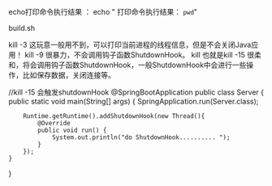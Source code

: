 
echo打印命令执行结果 ： 
echo  " 打印命令执行结果： `pwd`"





build.sh




kill -3 <pid> 这玩意一般用不到，可以打印当前进程的线程信息，但是不会关闭Java应用！
kill -9 <pid> 很暴力，不会调用钩子函数ShutdownHook。
kill <pid> 也就是kill -15 <pid> 很柔和，将会调用钩子函数ShutdownHook，一般ShutdownHook中会进行一些操作，比如保存数据，关闭连接等。

//kill -15 会触发shutdownHook
@SpringBootApplication
public class Server {
    public static void main(String[] args) {
        SpringApplication.run(Server.class);

        Runtime.getRuntime().addShutdownHook(new Thread(){
            @Override
            public void run() {
                System.out.println("do ShutdownHook.......... ");
            }
        });
    }
}
